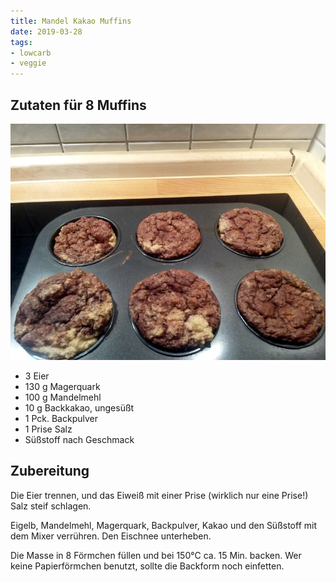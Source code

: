 ```yaml
---
title: Mandel Kakao Muffins
date: 2019-03-28
tags:
- lowcarb
- veggie
---
```


## Zutaten für 8 Muffins
![](/img/low-carb-schokomuffins.jpg)

- 3         Eier
- 130 g     Magerquark
- 100 g     Mandelmehl
- 10 g      Backkakao, ungesüßt
- 1 Pck.    Backpulver
- 1 Prise   Salz
- Süßstoff nach Geschmack

## Zubereitung
Die Eier trennen, und das Eiweiß mit einer Prise (wirklich nur eine Prise!) Salz steif schlagen.

Eigelb, Mandelmehl, Magerquark, Backpulver, Kakao und den Süßstoff mit dem Mixer verrühren. Den Eischnee unterheben.

Die Masse in 8 Förmchen füllen und bei 150°C ca. 15 Min. backen. Wer keine Papierförmchen benutzt, sollte die Backform noch einfetten.
